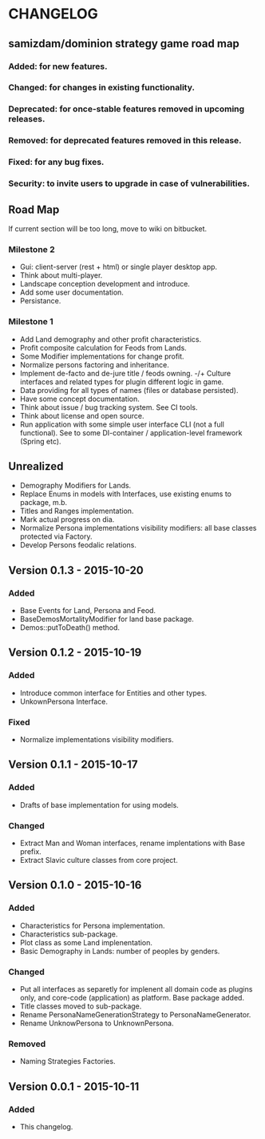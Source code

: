 # CHANGELOG

## samizdam/dominion strategy game road map

### Added: for new features.
### Changed: for changes in existing functionality.
### Deprecated: for once-stable features removed in upcoming releases.
### Removed: for deprecated features removed in this release.
### Fixed: for any bug fixes.
### Security: to invite users to upgrade in case of vulnerabilities.

## Road Map
If current section will be too long, move to wiki on bitbucket. 

### Milestone 2
- Gui: client-server (rest + html) or single player desktop app.
- Think about multi-player. 
- Landscape conception development and introduce. 
- Add some user documentation. 
- Persistance. 

### Milestone 1
- Add Land demography and other profit characteristics. 
- Profit composite calculation for Feods from Lands. 
- Some Modifier implementations for change profit.  
- Normalize persons factoring and inheritance. 	
- Implement de-facto and de-jure title / feods owning. 
-/+ Culture interfaces and related types for plugin different logic in game. 
- Data providing for all types of names (files or database persisted). 
- Have some concept documentation.
- Think about issue / bug tracking system. See CI tools. 
- Think about license and open source. 
- Run application with some simple user interface CLI (not a full functional). See to some DI-container / application-level framework (Spring etc).  

## Unrealized   
- Demography Modifiers for Lands.
- Replace Enums in models with Interfaces, use existing enums to package, m.b.
- Titles and Ranges implementation. 
- Mark actual progress on dia.   
- Normalize Persona implementations visibility modifiers: all base classes protected via Factory. 
- Develop Persons feodalic relations. 

## Version 0.1.3 - 2015-10-20
### Added 
- Base Events for Land, Persona and Feod.
- BaseDemosMortalityModifier for land base package. 
- Demos::putToDeath() method.   

## Version 0.1.2 - 2015-10-19
### Added
- Introduce common interface for Entities and other types.
- UnkownPersona Interface. 

### Fixed
- Normalize implementations visibility modifiers.  

## Version 0.1.1 - 2015-10-17
### Added
- Drafts of base implementation for using models.

### Changed
- Extract Man and Woman interfaces, rename implentations with Base prefix. 
- Extract Slavic culture classes from core project. 

## Version 0.1.0 - 2015-10-16
### Added
- Characteristics for Persona implementation.
- Characteristics sub-package.
- Plot class as some Land implenentation.
- Basic Demography in Lands: number of peoples by genders. 

### Changed
- Put all interfaces as separetly for implenent all domain code as plugins only, and core-code (application) as platform. Base package added. 
- Title classes moved to sub-package. 
- Rename PersonaNameGenerationStrategy to PersonaNameGenerator. 
- Rename UnknowPersona to UnknownPersona. 

### Removed
- Naming Strategies Factories. 

## Version 0.0.1 - 2015-10-11
### Added 
- This changelog.  